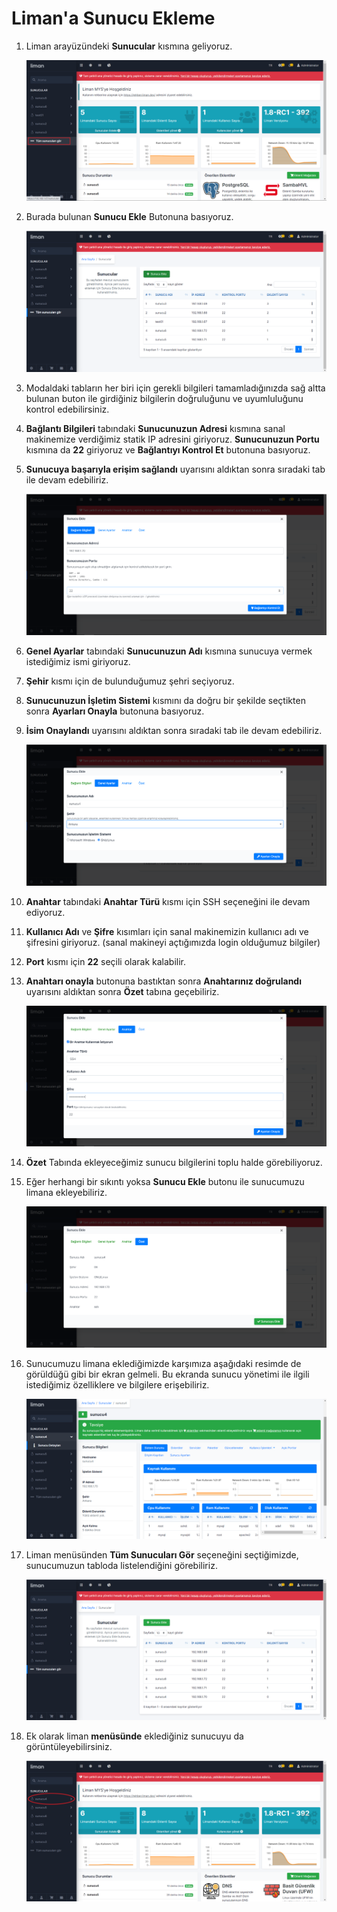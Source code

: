 # Liman'a Sunucu Ekleme

1. Liman arayüzündeki **Sunucular** kısmına geliyoruz.

   <img src="/assets/Sunucu_Ekle_1.png">

   

2. Burada bulunan **Sunucu Ekle** Butonuna basıyoruz.

   <img src="/assets/Sunucu_Ekle_2.png">

   

3. Modaldaki tabların her biri için gerekli bilgileri tamamladığınızda sağ altta bulunan buton ile girdiğiniz bilgilerin doğruluğunu ve uyumluluğunu kontrol edebilirsiniz.

4. **Bağlantı Bilgileri** tabındaki **Sunucunuzun Adresi** kısmına sanal makinemize verdiğimiz statik IP adresini giriyoruz. **Sunucunuzun Portu** kısmına da **22** giriyoruz ve **Bağlantıyı Kontrol Et** butonuna basıyoruz. 

5. **Sunucuya başarıyla erişim sağlandı** uyarısını aldıktan sonra sıradaki tab ile devam edebiliriz.

   <img src="/assets/Sunucu_Ekle_3.png">

   

6. **Genel Ayarlar** tabındaki **Sunucunuzun Adı** kısmına sunucuya vermek istediğimiz ismi giriyoruz.

7. **Şehir** kısmı için de bulunduğumuz şehri seçiyoruz.

8. **Sunucunuzun İşletim Sistemi** kısmını da doğru bir şekilde seçtikten sonra **Ayarları Onayla** butonuna basıyoruz.

9. **İsim Onaylandı** uyarısını aldıktan sonra sıradaki tab ile devam edebiliriz.

   <img src="/assets/Sunucu_Ekle_4.png">

   

10. **Anahtar** tabındaki **Anahtar Türü** kısmı için SSH seçeneğini ile devam ediyoruz.

11. **Kullanıcı Adı** ve **Şifre** kısımları için sanal makinemizin kullanıcı adı ve şifresini giriyoruz. (sanal makineyi açtığımızda login olduğumuz bilgiler)

12. **Port** kısmı için **22** seçili olarak kalabilir.

13. **Anahtarı onayla** butonuna bastıktan sonra **Anahtarınız doğrulandı** uyarısını aldıktan sonra **Özet** tabına geçebiliriz.

    <img src="/assets/Sunucu_Ekle_5.png">

    

14. **Özet** Tabında ekleyeceğimiz sunucu bilgilerini toplu halde görebiliyoruz.

15. Eğer herhangi bir sıkıntı yoksa **Sunucu Ekle** butonu ile sunucumuzu limana ekleyebiliriz.

    <img src="/assets/Sunucu_Ekle_6.png">

    

16. Sunucumuzu limana eklediğimizde karşımıza aşağıdaki resimde de görüldüğü gibi bir ekran gelmeli. Bu ekranda sunucu yönetimi ile ilgili istediğimiz özelliklere ve bilgilere erişebiliriz.

    <img src="/assets/Sunucu_Ekle_7.png">

    

17. Liman menüsünden **Tüm Sunucuları Gör** seçeneğini seçtiğimizde, sunucumuzun tabloda listelendiğini görebiliriz.

    <img src="/assets/Sunucu_Ekle_8.png">

    

18. Ek olarak liman **menüsünde** eklediğiniz sunucuyu da görüntüleyebilirsiniz.

    <img src="/assets/Sunucu_Ekle_9.png">

    
